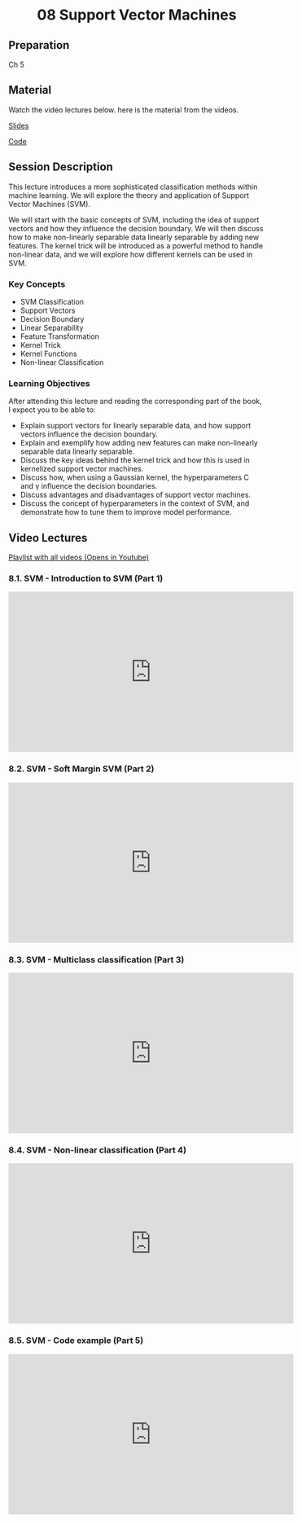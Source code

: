<h1 align="center">08 Support Vector Machines</h1>

## Preparation

Ch 5

## Material
Watch the video lectures below. here is the material from the videos.

[Slides](https://nc.kimdt.tech/index.php/s/8GNnf8qCJyJSQqp)

[Code](https://nc.kimdt.tech/index.php/s/XmEYiH5G5Wwioof)

## Session Description

This lecture introduces a more sophisticated classification methods within machine learning. We will explore the theory and application of Support Vector Machines (SVM).


We will start with the basic concepts of SVM, including the idea of support vectors and how they influence the decision boundary. We will then discuss how to make non-linearly separable data linearly separable by adding new features. The kernel trick will be introduced as a powerful method to handle non-linear data, and we will explore how different kernels can be used in SVM.

### Key Concepts

 - SVM Classification
 - Support Vectors
 - Decision Boundary
 - Linear Separability
 - Feature Transformation
 - Kernel Trick
 - Kernel Functions
 - Non-linear Classification

### Learning Objectives
After attending this lecture and reading the corresponding part of the book, I expect you to be able to:

- Explain support vectors for linearly separable data, and how support vectors influence the decision boundary.
- Explain and exemplify how adding new features can make non-linearly separable data linearly separable.
- Discuss the key ideas behind the kernel trick and how this is used in kernelized support vector machines.
- Discuss how, when using a Gaussian kernel, the hyperparameters C and γ influence the decision boundaries.
- Discuss advantages and disadvantages of support vector machines.
- Discuss the concept of hyperparameters in the context of SVM, and demonstrate how to tune them to improve model performance.

## Video Lectures

[Playlist with all videos (Opens in Youtube)](https://www.youtube.com/watch?v=7k9yhJuB0Cs&list=PLuzIKbN1kd1nTZcyxsuebgK_uj5gB7TKA)

### 8.1. SVM - Introduction to SVM (Part 1)
<iframe width="560" height="315" src="https://www.youtube.com/embed/7k9yhJuB0Cs?si=d6pxWhX7p9OWpuQf" title="YouTube video player" frameborder="0" allow="accelerometer; autoplay; clipboard-write; encrypted-media; gyroscope; picture-in-picture; web-share" referrerpolicy="strict-origin-when-cross-origin" allowfullscreen></iframe>

### 8.2. SVM - Soft Margin SVM (Part 2)
<iframe width="560" height="315" src="https://www.youtube.com/embed/L6hO8GYaKYY?si=yGXYU1ZL7o4Y28GY" title="YouTube video player" frameborder="0" allow="accelerometer; autoplay; clipboard-write; encrypted-media; gyroscope; picture-in-picture; web-share" referrerpolicy="strict-origin-when-cross-origin" allowfullscreen></iframe>

### 8.3. SVM - Multiclass classification (Part 3)

<iframe width="560" height="315" src="https://www.youtube.com/embed/4YZbN0QF9xU?si=W9MHB7-Vmv2H-Il2" title="YouTube video player" frameborder="0" allow="accelerometer; autoplay; clipboard-write; encrypted-media; gyroscope; picture-in-picture; web-share" referrerpolicy="strict-origin-when-cross-origin" allowfullscreen></iframe>

### 8.4. SVM - Non-linear classification (Part 4)
<iframe width="560" height="315" src="https://www.youtube.com/embed/AA55rl8I_hU?si=ZD52nnZAta6-ymR5" title="YouTube video player" frameborder="0" allow="accelerometer; autoplay; clipboard-write; encrypted-media; gyroscope; picture-in-picture; web-share" referrerpolicy="strict-origin-when-cross-origin" allowfullscreen></iframe>

### 8.5. SVM - Code example (Part 5)
<iframe width="560" height="315" src="https://www.youtube.com/embed/YtAhTYhHkdE?si=3h_eu6vUHNRwZIRn" title="YouTube video player" frameborder="0" allow="accelerometer; autoplay; clipboard-write; encrypted-media; gyroscope; picture-in-picture; web-share" referrerpolicy="strict-origin-when-cross-origin" allowfullscreen></iframe>